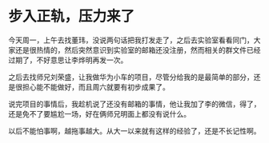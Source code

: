 # 步入正轨，压力来了
今天周一，上午去找董玮，没说两句话把我打发走了，之后去实验室看看同门，大家还是很热情的，然后突然意识到实验室的邮箱还没注册，然而相关的群文件已经过期了，不好意思让李烨明再发一次。

之后去找师兄刘荣盛，让我做华为小车的项目，尽管分给我的是最简单的部分，还是很担心能不能做好，而且周六就要有初步成果了。

说完项目的事情后，我趁机说了还没有邮箱的事情，他让我加了李的微信，得了，还是免不了要尴尬一场，好在俩师兄明面上都没有说什么。

以后不能怕事啊，越拖事越大。从大一以来就有这样的经验了，还是不长记性啊。